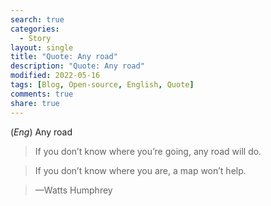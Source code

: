 ```yaml
---
search: true
categories: 
  - Story
layout: single
title: "Quote: Any road"
description: "Quote: Any road"
modified: 2022-05-16
tags: [Blog, Open-source, English, Quote]
comments: true
share: true
---
```

(*Eng*) Any road

> If you don’t know where you’re going, any road will do.

> If you don’t know where you are, a map won’t help.

> —Watts Humphrey
